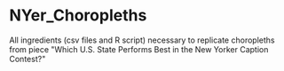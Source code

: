 # NYer_Choropleths
All ingredients (csv files and R script) necessary to replicate choropleths from piece "Which U.S. State Performs Best in the New Yorker Caption Contest?"
